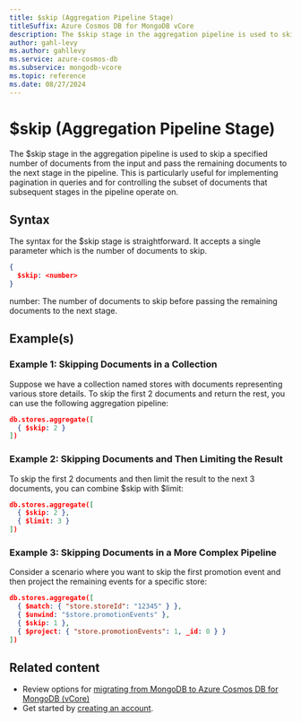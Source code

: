 ```yaml
---
title: $skip (Aggregation Pipeline Stage)
titleSuffix: Azure Cosmos DB for MongoDB vCore
description: The $skip stage in the aggregation pipeline is used to skip a specified number of documents from the input and pass the remaining documents to the next stage in the pipeline.
author: gahl-levy
ms.author: gahllevy
ms.service: azure-cosmos-db
ms.subservice: mongodb-vcore
ms.topic: reference
ms.date: 08/27/2024
---
```


# $skip (Aggregation Pipeline Stage)
The $skip stage in the aggregation pipeline is used to skip a specified number of documents from the input and pass the remaining documents to the next stage in the pipeline. This is particularly useful for implementing pagination in queries and for controlling the subset of documents that subsequent stages in the pipeline operate on.

## Syntax
The syntax for the $skip stage is straightforward. It accepts a single parameter which is the number of documents to skip.

```json
{
  $skip: <number>
}
```

number: The number of documents to skip before passing the remaining documents to the next stage.

## Example(s)
### Example 1: Skipping Documents in a Collection
Suppose we have a collection named stores with documents representing various store details. To skip the first 2 documents and return the rest, you can use the following aggregation pipeline:

```json
db.stores.aggregate([
  { $skip: 2 }
])
``` 

### Example 2: Skipping Documents and Then Limiting the Result
To skip the first 2 documents and then limit the result to the next 3 documents, you can combine $skip with $limit:

```json
db.stores.aggregate([
  { $skip: 2 },
  { $limit: 3 }
])
```

### Example 3: Skipping Documents in a More Complex Pipeline
Consider a scenario where you want to skip the first promotion event and then project the remaining events for a specific store:

```json 
db.stores.aggregate([
  { $match: { "store.storeId": "12345" } },
  { $unwind: "$store.promotionEvents" },
  { $skip: 1 },
  { $project: { "store.promotionEvents": 1, _id: 0 } }
])
``` 

## Related content

- Review options for [migrating from MongoDB to Azure Cosmos DB for MongoDB (vCore)](../../migration-options.md)
- Get started by [creating an account](../../quickstart-portal.md).